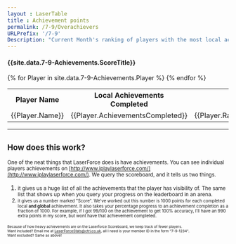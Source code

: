 ```yaml
---
layout : LaserTable
title : Achievement points 
permalink: /7-9/Overachievers
URLPrefix: '/7-9'
Description: "Current Month's ranking of players with the most local achievements:  Funstation Edinburgh"
---
```




#### {{site.data.7-9-Achievements.ScoreTitle}}

<table class = "ScoreTable">
<tr><th>Player Name</th><th>Local Achievements<br/>Completed </th><th colspan = "2"> Rarest Achievmenent <br/>(others with it)</th> </tr>
{% for Player in site.data.7-9-Achievements.Player %}
<tr><td>{{Player.Name}}</td><td class = "number"> {{Player.AchievementsCompleted}}</td><td class = "number">{{Player.RarestAchievement}}</td><td class = "SmallBrightNumber">{{Player.OthersWith}}</td></tr>
{% endfor %}
</table>

-----

## <small>How does this work?</small>

<small>One of the neat things that LaserForce does is have achievements. You can see individual players achievements on [http://www.iplaylaserforce.com/](http://www.iplaylaserforce.com/). We query the scoreboard, and it tells us two things. </small>
1. <small> it gives us a huge list of all the achievements that the player has visibility of. The same list that shows up when you query your progress on the leaderboard in an arena.
2. <small> it gives us a number marked "Score". We've worked out this number is 1000 points for each completed local **and global** achievement. It also takes your percentage progress to an achievement completion as a fraction of 1000. For example, if I got 99/100 on the achievement to get 100% accuracy, I'll have an 990 extra points in my score, but wont have that achievement completed.

<small>Because of how heavy achievements are on the Laserforce Scoreboard, we keep track of fewer players.  <br/>
Want included? Email me at [LaserForceStats@ctri.co.uk](mailto:LaserForceStats@ctri.co.uk), all I need is your member ID in the form "7-9-1234". <br/>
Want excluded? Same as above!</small>